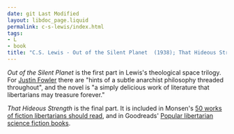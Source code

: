 ```yaml
---
date: git Last Modified
layout: libdoc_page.liquid
permalink: c-s-lewis/index.html
tags:
- L
- book
title: "C.S. Lewis - Out of the Silent Planet  (1938); That Hideous Strength (1945)"
---
```


_Out of the Silent Planet_ is the first part in  Lewis's theological space trilogy. For <a href="http://thelibertarianliquidationist.com/2014/06/10/anarchy-by-c-s-lewis-pt-2/"> Justin Fowler</a> there are "hints of a subtle anarchist philosophy threaded  throughout", and the novel is "a simply delicious work of literature that  libertarians may treasure forever."

_That Hideous Strength_ is the final  part. It is included  in Monsen's <a href="http://www.andersmonsen.com/50-works-of-fiction-libertarians-should-read/"> 50 works of fiction libertarians should read</a>, and in Goodreads' <a href="http://www.goodreads.com/shelf/show/libertarian-science-fiction"> Popular libertarian science fiction books</a>.